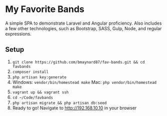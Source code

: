 # My Favorite Bands
A simple SPA to demonstrate Laravel and Angular proficiency. Also includes a few other technologies, such as Bootstrap, SASS, Gulp, Node, and regular expressions.

## Setup
1. `git clone https://github.com/bmaynard87/fav-bands.git && cd favbands`
2. `composer install`
3. `php artisan key:generate`
4. Windows: `vendor/bin/homestead make` Mac: `php vendor/bin/homestead make`
5. `vagrant up && vagrant ssh`  
6. `cd ~/Code/favbands`
7. `php artisan migrate && php artisan db:seed`
8. Ready to go! Navigate to http://192.168.10.10 in your browser

